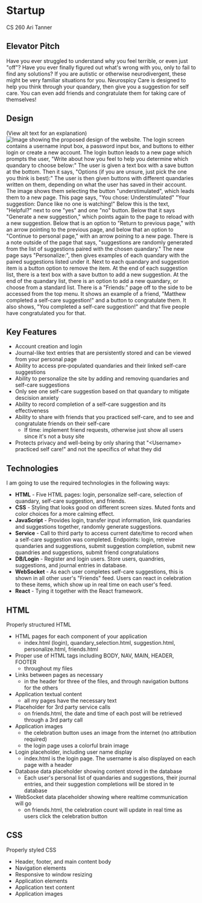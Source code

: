 # Startup
CS 260
Ari Tanner

## Elevator Pitch
Have you ever struggled to understand why you feel terrible, or even just "off"? Have you ever finally figured out what's wrong with you, only to fail to find any solutions? If you are autistic or otherwise neurodivergent, these might be very familiar situations for you. Neurospicy Care is designed to help you think through your quandary, then give you a suggestion for self care. You can even add friends and congratulate them for taking care of themselves!

## Design
(View alt text for an explanation)
![Image showing the proposed design of the website. The login screen contains a username input box, a password input box, and buttons to either login or create a new account. The login button leads to a new page which prompts the user, "Write about how you feel to help you determine which quandary to choose below:" The user is given a text box with a save button at the bottom. Then it says, "Options (if you are unsure, just pick the one you think is best):" The user is then given buttons with different quandaries written on them, depending on what the user has saved in their account. The image shows them selecting the button "understimulated", which leads them to a new page. This page says, "You chose: Understimulated" "Your suggestion: Dance like no one is watching!" Below this is the text, "Helpful?" next to one "yes" and one "no" button. Below that it says "Generate a new suggestion," which points again to the page to reload with a new suggestion. Below that is an option to "Return to previous page," with an arrow pointing to the previous page, and below that an option to "Continue to personal page," with an arrow poining to a new page. There is a note outside of the page that says, "suggestions are randomly generated from the list of suggestions paired with the chosen quandary." The new page says "Personalize:", then gives examples of each quandary with the paired suggestions listed under it. Next to each quandary and suggestion item is a button option to remove the item. At the end of each suggestion list, there is a text box with a save button to add a new suggestion. At the end of the quandary list, there is an option to add a new quandary, or choose from a standard list. There is a "Friends:" page off to the side to be accessed from the top menu. It shows an example of a friend, "Matthew completed a self-care suggestion!" and a button to congratulate them. It also shows, "You completed a self-care suggestion!" and that five people have congratulated you for that.](/IMG_0922.jpg)

## Key Features
- Account creation and login
- Journal-like text entries that are persistently stored and can be viewed from your personal page
- Ability to access pre-populated quandaries and their linked self-care suggestions
- Ability to personalize the site by adding and removing quandaries and self-care suggestions
- Only see one self-care suggestion based on that quandary to mitigate descision anxiety
- Ability to record completion of a self-care suggestion and its effectiveness
- Ability to share with friends that you practiced self-care, and to see and congratulate friends on their self-care
    - If time: implement friend requests, otherwise just show all users since it's not a busy site
- Protects privacy and well-being by only sharing that "\<Username\> practiced self care!" and not the specifics of what they did

## Technologies
I am going to use the required technologies in the following ways:
- **HTML** - Five HTML pages: login, personalize self-care, selection of quandary, self-care suggestion, and friends.
- **CSS** - Styling that looks good on different screen sizes. Muted fonts and color choices for a more calming effect.
- **JavaScript** - Provides login, transfer input information, link quandaries and suggestions together, randomly generate suggestions.
- **Service** - Call to third party to access current date/time to record when a self-care suggestion was completed. Endpoints: login, retreive quandaries and suggestions, submit suggestion completion, submit new quandries and suggestions, submit friend congratulations
- **DB/Login** - Register and login users. Store users, quandries, suggestions, and journal entries in database.
- **WebSocket** - As each user completes self-care suggestions, this is shown in all other user's "Friends" feed. Users can react in celebration to these items, which show up in real time on each user's feed.
- **React** - Tying it together with the React framework.

## HTML
Properly structured HTML
- HTML pages for each component of your application
    - index.html (login), quandary_selection.html, suggestion.html, personalize.html, friends.html
- Proper use of HTML tags including BODY, NAV, MAIN, HEADER, FOOTER
    - throughout my files
- Links between pages as necessary
    - in the header for three of the files, and through navigation buttons for the others
- Application textual content
    - all my pages have the necessary text
- Placeholder for 3rd party service calls
    - on friends.html, the date and time of each post will be retrieved through a 3rd party call
- Application images
    - the celebration button uses an image from the internet (no attribution required)
    - the login page uses a colorful brain image
- Login placeholder, including user name display
    - index.html is the login page. The username is also displayed on each page with a header
- Database data placeholder showing content stored in the database
    - Each user's personal list of quandaries and suggestions, their journal entries, and their suggestion completions will be stored in te database
- WebSocket data placeholder showing where realtime communication will go
    - on friends.html, the celebration count will update in real time as users click the celebration button

## CSS
Properly styled CSS
- Header, footer, and main content body
- Navigation elements
- Responsive to window resizing
- Application elements
- Application text content
- Application images
